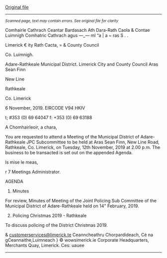 [Original file](https://www.limerick.ie/sites/default/files/media/documents/2019-11/Agenda%20JPC%2012.11.19.pdf)

---
*<small>Scanned page, text may contain errors. See original file for clarity</small>*  

Comhairle Cathrach Ceantar Bardasach Ath Dara-Rath Caola
& Contae Luimnigh Comhatric Cathrach agus —_— ml
“a | a ~ ras S . .

Limerick € ity Rath Cacta,
= & County Council

Co. Luimnigh.

Adare-Rathkeale Municipal District.
Limerick City and County Council
Aras Sean Finn

New Line

Rathkeale

Co. Limerick

6 November, 2019. EIRCODE V94 HKIV

t; #353 (0) 69 64047
f: +353 (0) 69 63188

A Chomhairleoir, a chara,

You are requested to attend a Meeting of the Municipal District of Adare-Rathkeale JPC
Subcommittee to be held at Aras Sean Finn, New Line Road, Rathkeale, Co. Limerick, on Tuesday,
12th November, 2019 at 2.00 p.m. The business to be transacted is set out on the appended
Agenda.

Is mise le meas,

r 7
Meetings Administrator.

AGENDA

1. Minutes

For review, Minutes of Meeting of the Joint Policing Sub Committee of the Municipal
District of Adare-Rathkeale held on 14" February, 2019.

2. Policing Christmas 2019 - Rathkeale

To discuss policing of the District Christmas 2019.

& customerservices@limerick.te
Ceanncheathru Chorpardideach, Cé na gCeannaithe,Luimneach } © wowsimerick.ie
Corporate Headquarters, Merchants Quay, Limerick. Ces: uauee


---
